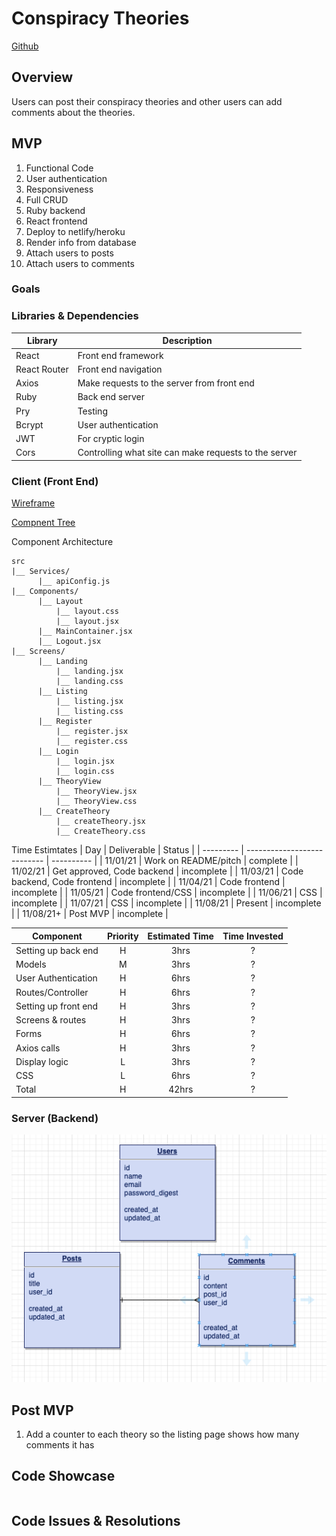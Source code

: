 # Conspiracy Theories


[Github](https://github.com/michaeljgrieshaber/conspiracyTheories)

## Overview

Users can post their conspiracy theories and other users can add comments about the theories.

## MVP

1. Functional Code
2. User authentication
3. Responsiveness
4. Full CRUD
5. Ruby backend
6. React frontend
7. Deploy to netlify/heroku
8. Render info from database
9. Attach users to posts
10. Attach users to comments

### Goals

### Libraries & Dependencies

| Library      | Description                                           |
| ------------ | ----------------------------------------------------- |
| React        | Front end framework                                   |
| React Router | Front end navigation                                  |
| Axios        | Make requests to the server from front end            |
| Ruby         | Back end server                                       |
| Pry          | Testing                                               |
| Bcrypt       | User authentication                                   |
| JWT          | For cryptic login                                     |
| Cors         | Controlling what site can make requests to the server |

### Client (Front End)

[Wireframe](https://www.figma.com/file/V9sTReyTrfm39K95P4i8lb/P4-Blog?node-id=1%3A3)

[Compnent Tree](https://whimsical.com/conspiracy-theories-S9YsJEfJTjs53WcNf2kNhx)

Component Architecture

```
src
|__ Services/
      |__ apiConfig.js
|__ Components/
      |__ Layout
          |__ layout.css
          |__ layout.jsx
      |__ MainContainer.jsx
      |__ Logout.jsx
|__ Screens/
      |__ Landing
          |__ landing.jsx
          |__ landing.css
      |__ Listing
          |__ listing.jsx
          |__ listing.css
      |__ Register
          |__ register.jsx
          |__ register.css
      |__ Login
          |__ login.jsx
          |__ login.css    
      |__ TheoryView
          |__ TheoryView.jsx
          |__ TheoryView.css
      |__ CreateTheory
          |__ createTheory.jsx
          |__ CreateTheory.css    

```

Time Estimtates
| Day | Deliverable | Status |
| --------- | --------------------------- | ---------- |
| 11/01/21 | Work on README/pitch | complete |
| 11/02/21 | Get approved, Code backend | incomplete |
| 11/03/21 | Code backend, Code frontend | incomplete |
| 11/04/21 | Code frontend | incomplete |
| 11/05/21 | Code frontend/CSS | incomplete |
| 11/06/21 | CSS | incomplete |
| 11/07/21 | CSS | incomplete |
| 11/08/21 | Present | incomplete |
| 11/08/21+ | Post MVP | incomplete |

| Component            | Priority | Estimated Time | Time Invested |
| -------------------- | :------: | :------------: | :-----------: |
| Setting up back end  |    H     |      3hrs      |       ?       |
| Models               |    M     |      3hrs      |       ?       |
| User Authentication  |    H     |      6hrs      |       ?       |
| Routes/Controller    |    H     |      6hrs      |       ?       |
| Setting up front end |    H     |      3hrs      |       ?       |
| Screens & routes     |    H     |      3hrs      |       ?       |
| Forms                |    H     |      6hrs      |       ?       |
| Axios calls          |    H     |      3hrs      |       ?       |
| Display logic        |    L     |      3hrs      |       ?       |
| CSS                  |    L     |      6hrs      |       ?       |
| Total                |    H     |     42hrs      |       ?       |

### Server (Backend)

![ERD](ERD.png)

## Post MVP

1. Add a counter to each theory so the listing page shows how many comments it has


## Code Showcase

```

```

## Code Issues & Resolutions

```

```